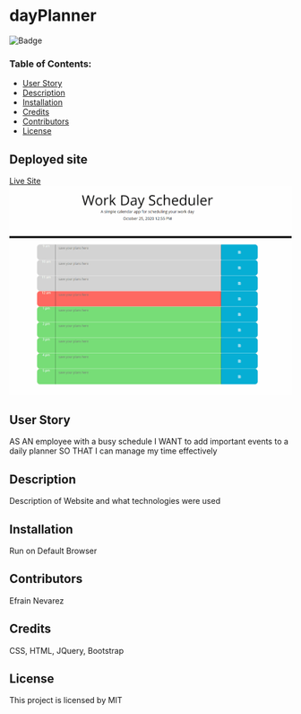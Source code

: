 # dayPlanner

![Badge](https://img.shields.io/static/v1?label=License&message=MIT&color=9cf)

### Table of Contents:

- [User Story](##-User-Story)
- [Description](##-Description)
- [Installation](##-Installation)
- [Credits](##-Credits)
- [Contributors](##-Contributors)
- [License](##-License)

## Deployed site

[Live Site](https://enevarez-ops.github.io/dayPlanner/)
![dayPlanner](dayPlanner.gif)

## User Story

AS AN employee with a busy schedule
I WANT to add important events to a daily planner
SO THAT I can manage my time effectively

## Description

Description of Website and what technologies were used

## Installation

Run on Default Browser

## Contributors

Efrain Nevarez

## Credits

CSS, HTML, JQuery, Bootstrap

## License

This project is licensed by MIT
